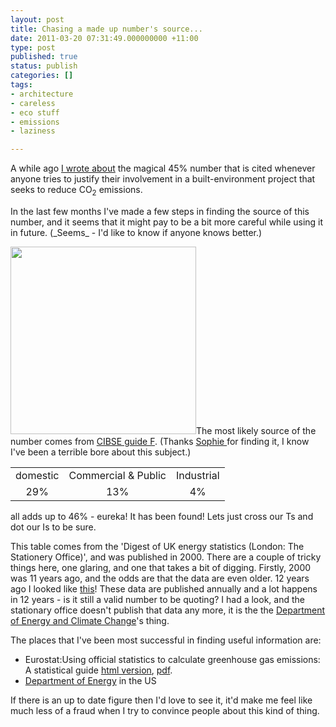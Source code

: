 ```yaml
---
layout: post
title: Chasing a made up number's source...
date: 2011-03-20 07:31:49.000000000 +11:00
type: post
published: true
status: publish
categories: []
tags:
- architecture
- careless
- eco stuff
- emissions
- laziness

---
```

<p>A while ago <a title="UK emissions attributable to the built environment?" href="http://www.notionparallax.co.uk/wordpress/index.php/2010/04/uk-emissions-attributable-to-the-built-environment/">I wrote about</a> the magical 45% number that is cited whenever anyone tries to justify their involvement in a built-environment project that seeks to reduce CO<sub>2</sub> emissions.</p>
<p>In the last few months I've made a few steps in finding the source of this number, and it seems that it might pay to be a bit more careful while using it in future. (_Seems_ - I'd like to know if anyone knows better.)</p>
<p><img class="size-medium wp-image-609 alignright" title="Total UK delivered energy consumption by sector in 2000" src="{{ site.baseurl }}/assets/guideFpie-297x300.png" alt="" width="297" height="300" />The most likely source of the number comes from <a href="http://www.notionparallax.co.uk/wordpress/wp-content/uploads/2011/03/CIBSE-GUIDE-F-ENERGY-EFFICIENCY-IN-BUILDINGS-2004-.pdf">CIBSE guide F</a>. (Thanks <a href="http://designfordeconstruction.co.uk/">Sophie </a>for finding it, I know I've been a terrible bore about this subject.)</p>
<table>
<tbody>
<tr>
<td style="text-align: center;">domestic</td>
<td style="text-align: center;">Commercial &amp; Public</td>
<td style="text-align: center;">Industrial</td>
</tr>
<tr>
<td style="text-align: center;">29%</td>
<td style="text-align: center;">13%</td>
<td style="text-align: center;">4%</td>
</tr>
</tbody>
</table>
<p>all adds up to 46% - eureka! It has been found! Lets just cross our Ts and dot our Is to be sure.</p>
<p>This table comes from the 'Digest of UK energy statistics (London: The Stationery Office)', and was published in 2000. There are a couple of tricky things here, one glaring, and one that takes a bit of digging. Firstly, 2000 was 11 years ago, and the odds are that the data are even older. 12 years ago I looked like <a title="A young me with long hair" href="http://bit.ly/fsIW6V">this</a>! These data are published annually and a lot happens in 12 years - is it still a valid number to be quoting? I had a look, and the stationary office doesn't publish that data any more, it is the the <a href="http://www.decc.gov.uk/">Department of Energy and Climate Change</a>'s thing.</p>
<p>The places that I've been most successful in finding useful information are:</p>
<ul>
<li>Eurostat:Using official statistics to calculate greenhouse gas emissions: A statistical guide <a href="http://webcache.googleusercontent.com/search?q=cache:0YTPYTEjCDkJ:epp.eurostat.ec.europa.eu/cache/ITY_OFFPUB/KS-31-09-272/EN/KS-31-09-272-EN.PDF+eurostat+how+emissions+are+calculated&amp;cd=2&amp;hl=en&amp;ct=clnk&amp;gl=au&amp;source=www.google.com.au">html version</a>, <a href="http://epp.eurostat.ec.europa.eu/cache/ITY_OFFPUB/KS-31-09-272/EN/KS-31-09-272-EN.PDF">pdf</a>.</li>
<li><a href="http://energy.gov/">Department of Energy</a> in the US</li>
</ul>
<p>If there is an up to date figure then I'd love to see it, it'd make me feel like much less of a fraud when I try to convince people about this kind of thing.</p>
